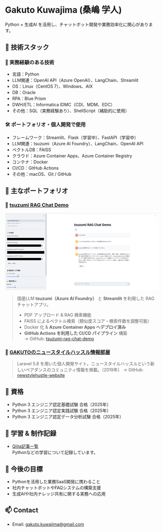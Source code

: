 # Gakuto Kuwajima (桑嶋 学人)

Python × 生成AI を活用し、チャットボット開発や業務効率化に関心があります。

## 🔧 技術スタック
### 💼 実務経験のある技術
- 言語：Python
- LLM関連：OpenAI API（Azure OpenAI）、LangChain、Streamlit
- OS：Linux（CentOS 7）、Windows、AIX
- DB：Oracle
- RPA：Blue Prism
- DWH/ETL：Informatica IDMC（CDI、MDM、EDC）
- その他：SQL（実務経験あり）、ShellScript（補助的に使用）

### 🛠 ポートフォリオ・個人開発で使用
- フレームワーク：Streamlit、Flask（学習中）、FastAPI（学習中）
- LLM関連：tsuzumi（Azure AI Foundry）、LangChain、OpenAI API
- ベクトルDB：FAISS
- クラウド：Azure Container Apps、Azure Container Registry
- コンテナ：Docker
- CI/CD：GitHub Actions
- その他：macOS、Git / GitHub

## 📌 主なポートフォリオ
### 🔗 [tsuzumi RAG Chat Demo](https://tsuzumi-rag-chat.icymeadow-a10cc88a.eastus2.azurecontainerapps.io)
![tsuzumi RAG Chat Demo Screenshot](https://raw.githubusercontent.com/gaku-devlog/tsuzumi-rag-chat-demo/main/images/chat_demo.png)
> 国産LLM **tsuzumi（Azure AI Foundry）** と **Streamlit** を利用した RAG チャットアプリ。  
> - PDF アップロード & RAG 検索機能  
> - FAISS によるベクトル検索（類似度スコア・検索件数を調整可能）  
> - Docker 化 & **Azure Container Apps へデプロイ済み**  
> - **GitHub Actions を利用した CI/CD パイプライン** 構築  
> → GitHub: [tsuzumi-rag-chat-demo](https://github.com/gaku-devlog/tsuzumi-rag-chat-demo)

### 🔗 [GAKUTOのニュースタイルハッスル情報部屋](https://gakuto-newstylehustle.com)
> Laravel 5.8 を用いた個人開発サイト。ニュースタイルハッスルという新しいペアダンスのコミュニティ情報を掲載。（2019年）
> → GitHub: [newstylehustle-website](https://github.com/gaku-devlog/newstylehustle-website)

## 📜 資格
- Python 3 エンジニア認定基礎試験 合格（2025年）
- Python 3 エンジニア認定実践試験 合格（2025年）
- Python 3 エンジニア認定データ分析試験 合格（2025年）


## 📘 学習 & 制作記録
- [Qiita記事一覧](https://qiita.com/gaku-devlog)  
  Pythonなどの学習について記録しています。


## 🎯 今後の目標
- Pythonを活用した業務SaaS開発に携わること
- 社内チャットボットやFAQシステムの構築支援
- 生成AIや社内ナレッジ共有に関する実務への応用

## 📫 Contact
- Email: gakuto.kuwajima@gmail.com
